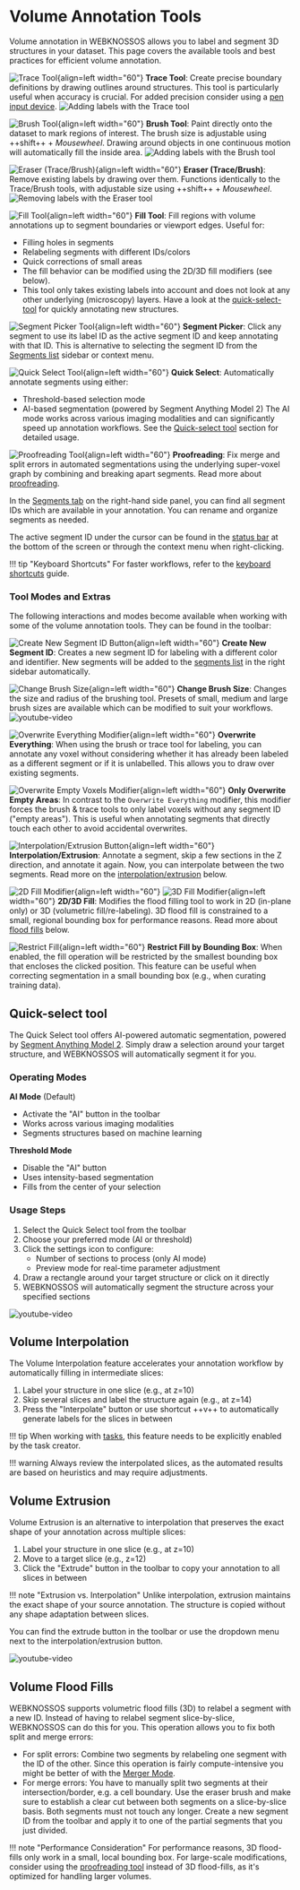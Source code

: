 # Volume Annotation Tools

Volume annotation in WEBKNOSSOS allows you to label and segment 3D structures in your dataset. This page covers the available tools and best practices for efficient volume annotation.


![Trace Tool](../ui/images/trace-tool.jpg){align=left width="60"}
**Trace Tool**: Create precise boundary definitions by drawing outlines around structures. This tool is particularly useful when accuracy is crucial. For added precision consider using a [pen input device](./pen_tablets.md). 
![Adding labels with the Trace tool](../images/volume_trace.gif)

![Brush Tool](../ui/images/brush-tool.jpg){align=left width="60"} 
**Brush Tool**: Paint directly onto the dataset to mark regions of interest. The brush size is adjustable using ++shift++ + _Mousewheel_. Drawing around objects in one continuous motion will automatically fill the inside area.
![Adding labels with the Brush tool](../images/volume_brush.gif)

![Eraser (Trace/Brush)](../ui/images/eraser-tool.jpg){align=left width="60"} 
 **Eraser (Trace/Brush)**: Remove existing labels by drawing over them. Functions identically to the Trace/Brush tools, with adjustable size using ++shift++ + _Mousewheel_.
![Removing labels with the Eraser tool](../images/volume_delete.gif)

![Fill Tool](../ui/images/fill-tool.jpg){align=left width="60"} 
**Fill Tool**: Fill regions with volume annotations up to segment boundaries or viewport edges. Useful for:

- Filling holes in segments
- Relabeling segments with different IDs/colors
- Quick corrections of small areas
- The fill behavior can be modified using the 2D/3D fill modifiers (see below).
- This tool only takes existing labels into account and does not look at any other underlying (microscopy) layers. Have a look at the [quick-select-tool](#quick-select-tool) for quickly annotating new structures.

![Segment Picker Tool](../ui/images/segment-picker-tool.jpg){align=left width="60"} 
**Segment Picker**: Click any segment to use its label ID as the active segment ID and keep annotating with that ID. This is alternative to selecting the segment ID from the [Segments list](./segments_list.md) sidebar or context menu.

![Quick Select Tool](../ui/images/quickselect-tool.jpg){align=left width="60"} 
**Quick Select**: Automatically annotate segments using either:

  - Threshold-based selection mode
  - AI-based segmentation (powered by Segment Anything Model 2)
    The AI mode works across various imaging modalities and can significantly speed up annotation workflows. See the [Quick-select tool](#quick-select-tool) section for detailed usage.

![Proofreading Tool](../ui/images/proofreading-tool.jpg){align=left width="60"} 
**Proofreading**: Fix merge and split errors in automated segmentations using the underlying super-voxel graph by combining and breaking apart segments. Read more about [proofreading](../proofreading/tools.md).


In the [Segments tab](./segments_list.md) on the right-hand side panel, you can find all segment IDs which are available in your annotation. You can rename and organize segments as needed.

The active segment ID under the cursor can be found in the [status bar](../ui/status_bar.md) at the bottom of the screen or through the context menu when right-clicking.

!!! tip "Keyboard Shortcuts"
    For faster workflows, refer to the [keyboard shortcuts](../ui/keyboard_shortcuts.md) guide.


### Tool Modes and Extras
The following interactions and modes become available when working with some of the volume annotation tools. They can be found in the toolbar:

![Create New Segment ID Button](./images/new-segment-modifier.jpg){align=left width="60"} 
**Create New Segment ID**: Creates a new segment ID for labeling with a different color and identifier. New segments will be added to the [segments list](./segments_list.md) in the right sidebar automatically.

![Change Brush Size](./images/brush-size-modifier.jpg){align=left width="60"} 
**Change Brush Size**: Changes the size and radius of the brushing tool. Presets of small, medium and large brush sizes are available which can be modified to suit your workflows. ![youtube-video](https://www.youtube.com/embed/JkpSTKuNZKg)

![Overwrite Everything Modifier](./images/overwrite-everything-modifier.jpg){align=left width="60"} 
**Overwrite Everything**: When using the brush or trace tool for labeling, you can annotate any voxel without considering whether it has already been labeled as a different segment or if it is unlabelled. This allows you to draw over existing segments.

![Overwrite Empty Voxels Modifier](./images/overwrite-empty-modifier.jpg){align=left width="60"} 
**Only Overwrite Empty Areas**: In contrast to the `Overwrite Everything` modifier, this modifier forces the brush & trace tools to only label voxels without any segment ID ("empty areas"). This is useful when annotating segments that directly touch each other to avoid accidental overwrites.

![Interpolation/Extrusion Button](./images/interpolation-modifier.jpg){align=left width="60"} 
**Interpolation/Extrusion**: Annotate a segment, skip a few sections in the Z direction, and annotate it again. Now, you can interpolate between the two segments. Read more on the [interpolation/extrusion](#volume-interpolation) below. 

![2D Fill Modifier](./images/2d-modifier.jpg){align=left width="60"} 
![3D Fill Modifier](./images/3d-modifier.jpg){align=left width="60"} 
**2D/3D Fill**: Modifies the flood filling tool to work in 2D (in-plane only) or 3D (volumetric fill/re-labeling). 3D flood fill is constrained to a small, regional bounding box for performance reasons. Read more about [flood fills](#volume-flood-fills) below.

![Restrict Fill](./images/icon_restricted_floodfill.jpg){align=left width="60"} 
**Restrict Fill by Bounding Box**: When enabled, the fill operation will be restricted by the smallest bounding box that encloses the clicked position. This feature can be useful when correcting segmentation in a small bounding box (e.g., when curating training data).

## Quick-select tool
The Quick Select tool offers AI-powered automatic segmentation, powered by [Segment Anything Model 2](https://ai.meta.com/blog/segment-anything-2/). Simply draw a selection around your target structure, and WEBKNOSSOS will automatically segment it for you.

### Operating Modes

**AI Mode** (Default)

- Activate the "AI" button in the toolbar
- Works across various imaging modalities
- Segments structures based on machine learning

**Threshold Mode**

- Disable the "AI" button
- Uses intensity-based segmentation
- Fills from the center of your selection

### Usage Steps

1. Select the Quick Select tool from the toolbar
2. Choose your preferred mode (AI or threshold)
3. Click the settings icon to configure:
    - Number of sections to process (only AI mode)
    - Preview mode for real-time parameter adjustment
4. Draw a rectangle around your target structure or click on it directly
5. WEBKNOSSOS will automatically segment the structure across your specified sections

![youtube-video](https://www.youtube.com/embed/FnIor77Dg8s)

## Volume Interpolation

The Volume Interpolation feature accelerates your annotation workflow by automatically filling in intermediate slices:

1. Label your structure in one slice (e.g., at z=10)
2. Skip several slices and label the structure again (e.g., at z=14)
3. Press the "Interpolate" button or use shortcut ++v++ to automatically generate labels for the slices in between

!!! tip
    When working with [tasks](../tasks_projects/tasks.md), this feature needs to be explicitly enabled by the task creator.

!!! warning
    Always review the interpolated slices, as the automated results are based on heuristics and may require adjustments.

## Volume Extrusion

Volume Extrusion is an alternative to interpolation that preserves the exact shape of your annotation across multiple slices:

1. Label your structure in one slice (e.g., at z=10)
2. Move to a target slice (e.g., z=12)
3. Click the "Extrude" button in the toolbar to copy your annotation to all slices in between

!!! note "Extrusion vs. Interpolation"
    Unlike interpolation, extrusion maintains the exact shape of your source annotation. The structure is copied without any shape adaptation between slices.

You can find the extrude button in the toolbar or use the dropdown menu next to the interpolation/extrusion button.

![youtube-video](https://www.youtube.com/embed/GucpEA6Wev8)

## Volume Flood Fills

WEBKNOSSOS supports volumetric flood fills (3D) to relabel a segment with a new ID. Instead of having to relabel segment slice-by-slice, WEBKNOSSOS can do this for you. This operation allows you to fix both split and merge errors:

- For split errors: Combine two segments by relabeling one segment with the ID of the other. Since this operation is fairly compute-intensive you might be better of with the [Merger Mode](../proofreading/merger_mode.md).
- For merge errors: You have to manually split two segments at their intersection/border, e.g. a cell boundary. Use the eraser brush and make sure to establish a clear cut between both segments on a slice-by-slice basis. Both segments must not touch any longer. Create a new segment ID from the toolbar and apply it to one of the partial segments that you just divided.

!!! note "Performance Consideration"
    For performance reasons, 3D flood-fills only work in a small, local bounding box. For large-scale modifications, consider using the [proofreading tool](../proofreading/tools.md) instead of 3D flood-fills, as it's optimized for handling larger volumes.
